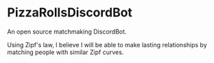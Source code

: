 # PizzaRollsDiscordBot
An open source matchmaking DiscordBot.

Using Zipf's law, I believe I will be able to make lasting relationships by matching people with similar Zipf curves.
